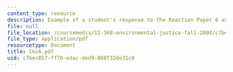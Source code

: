 ```yaml
---
content_type: resource
description: Example of a student's response to the Reaction Paper 6 assignment.
file: null
file_location: /coursemedia/11-368-environmental-justice-fall-2004/c7bec857ff70edacded9088f32de31c0_lkc6.pdf
file_type: application/pdf
resourcetype: Document
title: lkc6.pdf
uid: c7bec857-ff70-edac-ded9-088f32de31c0
---
```

